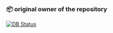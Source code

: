 ### 📦 **original owner of the repository**
[![DB 
Status](https://github-readme-stats.vercel.app/api/pin/?username=rynxzyy&repo=blue-archive-r-img&show_owner=true&theme=radical)](https://github.com/rynxzyy/blue-archive-r-img)
